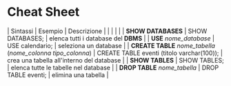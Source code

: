 # Cheat Sheet

<!-- TODO: cambiare la tabella in un elenco per facilitare la lettura -->
| Sintassi | Esempio | Descrizione |
| | | |
| **SHOW DATABASES** | SHOW DATABASES; | elenca tutti i database del **DBMS** |
| **USE** *nome_database* | USE calendario; | seleziona un database |
| **CREATE TABLE** *nome_tabella* (*nome_colonna* *tipo_colonna*) | CREATE TABLE eventi (titolo varchar(100)); | crea una tabella all'interno del database |
| **SHOW TABLES** | SHOW TABLES; | elenca tutte le tabelle nel database |
| **DROP TABLE** *nome_tabella* | DROP TABLE eventi; | elimina una tabella |